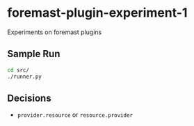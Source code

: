 # foremast-plugin-experiment-1
Experiments on foremast plugins

## Sample Run

```bash
cd src/
./runner.py
```

## Decisions

* `provider.resource` or `resource.provider`
